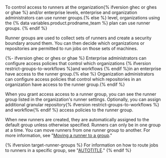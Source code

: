 To control access to runners at the organization{% ifversion ghec or ghes or ghae %} and/or enterprise levels, enterprise and organization administrators can use runner groups.{% else %} level, organizations using the {% data variables.product.prodname_team %} plan can use runner groups. {% endif %}

Runner groups are used to collect sets of runners and create a security boundary around them. You can then decide which organizations or repositories are permitted to run jobs on those sets of machines.

{%- ifversion ghec or ghes or ghae %} Enterprise administrators can configure access policies that control which organizations {% ifversion restrict-groups-to-workflows %}and workflows {% endif %}in an enterprise have access to the runner group.{% else %} Organization administrators can configure access policies that control which repositories in an organization have access to the runner group.{% endif %}

When you grant access access to a runner group, you can see the runner group listed in the organization's runner settings. Optionally, you can assign additional granular repository{% ifversion restrict-groups-to-workflows %} and workflow{% endif %} access policies to the runner group.

When new runners are created, they are automatically assigned to the default group unless otherwise specified. Runners can only be in one group at a time. You can move runners from one runner group to another. For more information, see "[Moving a runner to a group](#moving-a-runner-to-a-group)."

{% ifversion target-runner-groups %}
For information on how to route jobs to runners in a specific group, see "[AUTOTITLE](/actions/using-jobs/choosing-the-runner-for-a-job#choosing-runners-in-a-group)."
{% endif %}


